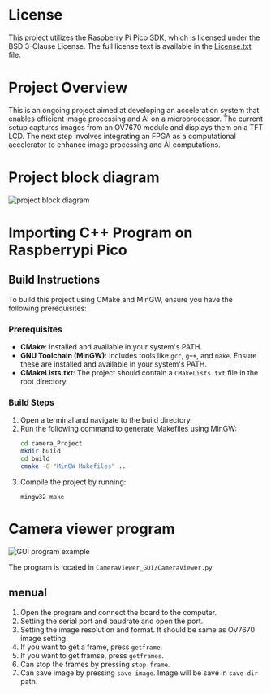 # License

This project utilizes the Raspberry Pi Pico SDK, which is licensed under the BSD 3-Clause License. The full license text is available in the [License.txt](License.txt) file.

# Project Overview
This is an ongoing project aimed at developing an acceleration system that enables efficient image processing and AI on a microprocessor. The current setup captures images from an OV7670 module and displays them on a TFT LCD. The next step involves integrating an FPGA as a computational accelerator to enhance image processing and AI computations.

# Project block diagram
![project block diagram](https://github.com/user-attachments/assets/bcc22972-8721-490e-83e8-ee553e03e5f6)

# Importing C++ Program on Raspberrypi Pico

## Build Instructions

To build this project using CMake and MinGW, ensure you have the following prerequisites:

### Prerequisites
- **CMake**: Installed and available in your system's PATH.
- **GNU Toolchain (MinGW)**: Includes tools like `gcc`, `g++`, and `make`. Ensure these are installed and available in your system's PATH.
- **CMakeLists.txt**: The project should contain a `CMakeLists.txt` file in the root directory.

### Build Steps
1. Open a terminal and navigate to the build directory.
2. Run the following command to generate Makefiles using MinGW:
   ```bash
   cd camera_Project
   mkdir build
   cd build
   cmake -G "MinGW Makefiles" ..
3. Compile the project by running:
   ```
   mingw32-make
   ```

# Camera viewer program
![GUI program example](https://github.com/user-attachments/assets/05d73184-0262-4e80-8ae2-412a916f6e0d)

The program is located in `CameraViewer_GUI/CameraViewer.py`
## menual
1. Open the program and connect the board to the computer.
2. Setting the serial port and baudrate and open the port.
3. Setting the image resolution and format. It should be same as OV7670 image setting.
4. If you want to get a frame, press `getframe`.
5. If you want to get framse, press `getframes`.
6. Can stop the frames by pressing `stop frame`.
7. Can save image by pressing `save image`. Image will be save in `save dir` path.
